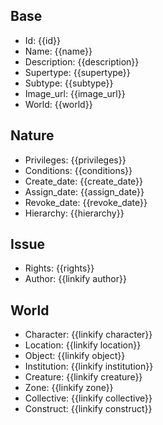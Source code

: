 ## Base
- <span class="text-field" data-tooltip="Text">Id</span>: {{id}}
- <span class="text-field" data-tooltip="Text">Name</span>: {{name}}
- <span class="text-field" data-tooltip="Text">Description</span>: {{description}}
- <span class="text-field" data-tooltip="Text">Supertype</span>: {{supertype}}
- <span class="text-field" data-tooltip="Text">Subtype</span>: {{subtype}}
- <span class="text-field" data-tooltip="Text">Image_url</span>: {{image_url}}
- <span class="text-field" data-tooltip="Text">World</span>: {{world}}

## Nature
- <span class="string" data-tooltip="Text">Privileges</span>: {{privileges}}
- <span class="string" data-tooltip="Text">Conditions</span>: {{conditions}}
- <span class="integer" data-tooltip="Number, max: 0">Create_date</span>: {{create_date}}
- <span class="integer" data-tooltip="Number, max: 0">Assign_date</span>: {{assign_date}}
- <span class="integer" data-tooltip="Number, max: 0">Revoke_date</span>: {{revoke_date}}
- <span class="integer" data-tooltip="Number, max: 0">Hierarchy</span>: {{hierarchy}}

## Issue
- <span class="string" data-tooltip="Text">Rights</span>: {{rights}}
- <span class="link-field" data-tooltip="Single Institution">Author</span>: {{linkify author}}

## World
- <span class="link-field" data-tooltip="Single Character">Character</span>: {{linkify character}}
- <span class="link-field" data-tooltip="Single Location">Location</span>: {{linkify location}}
- <span class="link-field" data-tooltip="Single Object">Object</span>: {{linkify object}}
- <span class="link-field" data-tooltip="Single Institution">Institution</span>: {{linkify institution}}
- <span class="link-field" data-tooltip="Single Creature">Creature</span>: {{linkify creature}}
- <span class="link-field" data-tooltip="Single Zone">Zone</span>: {{linkify zone}}
- <span class="link-field" data-tooltip="Single Collective">Collective</span>: {{linkify collective}}
- <span class="link-field" data-tooltip="Single Construct">Construct</span>: {{linkify construct}}

